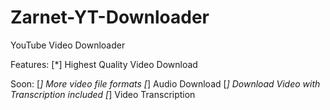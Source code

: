 # Zarnet-YT-Downloader
YouTube Video Downloader

Features:
[*] Highest Quality Video Download

Soon:
[*] More video file formats
[*] Audio Download
[*] Download Video with Transcription included
[*] Video Transcription
